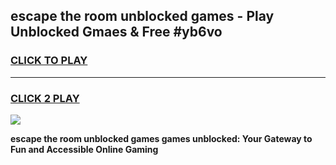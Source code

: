 
## escape the room unblocked games - Play Unblocked Gmaes & Free #yb6vo
<h3>
<a href="https://news.freeplayer.one?title=escape_the_room_unblocked_games&ref=24F">CLICK TO PLAY</a></h3>
<hr>

<h3>
<a href="https://news.freeplayer.one?title=escape_the_room_unblocked_games&ref=24F">CLICK 2 PLAY</a>
  
</h3>

<a href="https://news.freeplayer.one?title=escape_the_room_unblocked_games&ref=24F/"><img src="https://clearcache.store/games.png"></a>


**escape the room unblocked games games unblocked: Your Gateway to Fun and Accessible Online Gaming**
